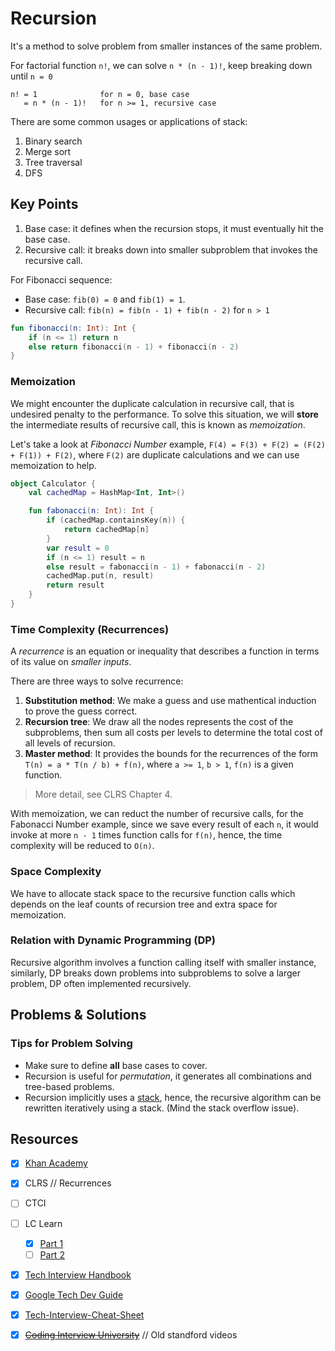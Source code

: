 # Recursion
It's a method to solve problem from smaller instances of the same problem.

For factorial function `n!`, we can solve `n * (n - 1)!`, keep breaking down until `n = 0`

```
n! = 1              for n = 0, base case
   = n * (n - 1)!   for n >= 1, recursive case
```

There are some common usages or applications of stack:
1. Binary search
2. Merge sort
3. Tree traversal
4. DFS

## Key Points
1. Base case: it defines when the recursion stops, it must eventually hit the base case.
1. Recursive call: it breaks down into smaller subproblem that invokes the recursive call.

For Fibonacci sequence:
* Base case: `fib(0) = 0` and `fib(1) = 1`.
* Recursive call: `fib(n) = fib(n - 1) + fib(n - 2)` for `n > 1`

```kotlin
fun fibonacci(n: Int): Int {
    if (n <= 1) return n
    else return fibonacci(n - 1) + fibonacci(n - 2)
}
```

### Memoization
We might encounter the duplicate calculation in recursive call, that is undesired penalty to the performance. To solve this situation, we will **store** the intermediate results of recursive call, this is known as *memoization*.

Let's take a look at *Fibonacci Number* example, `F(4) = F(3) + F(2) = (F(2) + F(1)) + F(2)`, where `F(2)` are duplicate calculations and we can use memoization to help.

```kotlin
object Calculator {
    val cachedMap = HashMap<Int, Int>()

    fun fabonacci(n: Int): Int {
        if (cachedMap.containsKey(n)) {
            return cachedMap[n]
        }
        var result = 0
        if (n <= 1) result = n
        else result = fabonacci(n - 1) + fabonacci(n - 2)
        cachedMap.put(n, result)
        return result
    }
}
```

### Time Complexity (Recurrences)
A *recurrence* is an equation or inequality that describes a function in terms of its value on *smaller inputs*.

There are three ways to solve recurrence:
1. **Substitution method**: We make a guess and use mathentical induction to prove the guess correct.
2. **Recursion tree**: We draw all the nodes represents the cost of the subproblems, then sum all costs per levels to determine the total cost of all levels of recursion.
3. **Master method**: It provides the bounds for the recurrences of the form `T(n) = a * T(n / b) + f(n)`, where `a >= 1`, `b > 1`, `f(n)` is a given function.

> More detail, see CLRS Chapter 4.

With memoization, we can reduct the number of recursive calls, for the Fabonacci Number example, since we save every result of each `n`, it would invoke at more `n - 1` times function calls for `f(n)`, hence, the time complexity will be reduced to `O(n)`.

### Space Complexity
We have to allocate stack space to the recursive function calls which depends on the leaf counts of recursion tree and extra space for memoization.

### Relation with Dynamic Programming (DP)
Recursive algorithm involves a function calling itself with smaller instance, similarly, DP breaks down problems into subproblems to solve a larger problem, DP often implemented recursively.

## Problems & Solutions

### Tips for Problem Solving
* Make sure to define **all** base cases to cover.
* Recursion is useful for *permutation*, it generates all combinations and tree-based problems.
* Recursion implicitly uses a [stack](../topics/stack-queue.md), hence, the recursive algorithm can be rewritten iteratively using a stack. (Mind the stack overflow issue).

## Resources
- [X] [Khan Academy](https://www.khanacademy.org/computing/computer-science/algorithms/recursive-algorithms/a/recursion)
- [X] CLRS // Recurrences
- [ ] CTCI
- [ ] LC Learn 
    - [X] [Part 1](https://leetcode.com/explore/learn/card/recursion-i/) 
    - [ ] [Part 2](https://leetcode.com/explore/learn/card/recursion-ii/)
- [X] [Tech Interview Handbook](https://www.techinterviewhandbook.org/algorithms/recursion/)
- [X] [Google Tech Dev Guide](https://techdevguide.withgoogle.com/paths/data-structures-and-algorithms/#sequence-9)
- [X] [Tech-Interview-Cheat-Sheet](https://github.com/TSiege/Tech-Interview-Cheat-Sheet#recursive-algorithms)
- [X] ~~[Coding Interview University](https://github.com/jwasham/coding-interview-university#recursion)~~ // Old standford videos

